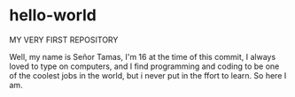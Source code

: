 # hello-world
MY VERY FIRST REPOSITORY

Well, my name is Señor Tamas, I'm 16 at the time of this commit, I always loved to type on computers, and I find programming and coding to be one of the coolest jobs in the world, but i never put in the ffort to learn. So here I am.
